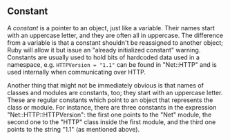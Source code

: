 ## Constant

A *constant* is a pointer to an object, just like a variable. Their names start with an uppercase letter, and they are often all in uppercase. The difference from a variable is that a constant shouldn't be reassigned to another object; Ruby will allow it but issue an "already initialized constant" warning. Constants are usually used to hold bits of hardcoded data used in a namespace, e.g. `HTTPVersion = "1.1"` can be found in "Net::HTTP" and is used internally when communicating over HTTP.

Another thing that might not be immediately obvious is that names of classes and modules are constants, too; they start with an uppercase letter. These are regular constants which point to an object that represents the class or module. For instance, there are three constants in the expression "Net::HTTP::HTTPVersion": the first one points to the "Net" module, the second one to the "HTTP" class inside the first module, and the third one points to the string "1.1" (as mentioned above).